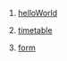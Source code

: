 
1. [helloWorld](https://priyasharma050.github.io/WEB-TECH.-LAB---CSP3313/helloWorld)

1. [timetable](https://priyasharma050.github.io/WEB-TECH.-LAB---CSP3313/timetable)

1. [form](https://priyasharma050.github.io/WEB-TECH.-LAB---CSP3313/form)

